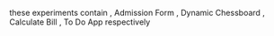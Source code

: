 these experiments contain  , Admission Form , Dynamic Chessboard , Calculate Bill , To Do App respectively
